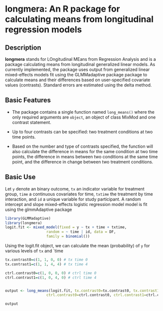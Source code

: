 
<!-- README.md is generated from README.Rmd. Please edit that file -->

# longmera: An R package for calculating means from longitudinal regression models

## Description

<strong>longmera</strong> stands for LOngitudinal MEans from Regression
Analysis and is a package calculating means from longitudinal
generalized linear models. As currently implemented, the package uses
output from generalized linear mixed-effects models fit using the
GLMMadaptive package package to calculate means and their differences
based on user-specified covariate values (contrasts). Standard errors
are estimated using the delta method.

## Basic Features

- The package contains a single function named `long_means()` where the
  only required arguments are `object`, an object of class MixMod and
  one contrast statement.

- Up to four contrasts can be specified: two treatment conditions at two
  time points.

- Based on the number and type of contrasts specified, the function will
  also calculate the difference in means for the same condition at two
  time points, the difference in means between two conditions at the
  same time point, and the difference in change between two treatment
  conditions.

## Basic Use

Let `y` denote an binary outcome, `tx` an indicator variable for
treatment group, `time` a continuous covariates for time, `txtime` the
treatment by time interaction, and `id` a unique variable for study
participant. A random intercept and slope mixed-effects logistic
regression model model is fit using the glmmAdaptive package

``` r
library(GLMMadaptive)
library(longmera)
logit.fit <- mixed_model(fixed = y ~ tx + time + txtime, 
                   random = ~ time | id, data = DF,
                   family = binomial())
```

Using the logit.fit object, we can calculate the mean (probability) of
`y` for various levels of `tx` and \`time

``` r
tx.contrast0=c(1, 1, 0, 0) # tx time 0
tx.contrast1=c(1, 1, 4, 4) # tx time 4

ctrl.contrast0=c(1, 0, 0, 0) # ctrl time 0
ctrl.contrast1=c(1, 0, 4, 0) # ctrl time 4


output <- long_means(logit.fit, tx.contrast0=tx.contrast0, tx.contrast1=tx.contrast1,
                   ctrl.contrast0=ctrl.contrast0, ctrl.contrast1=ctrl.contrast1)

output
```
